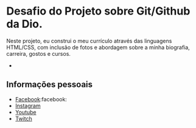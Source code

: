 # Desafio do Projeto sobre Git/Github da Dio.

Neste projeto, eu construi o meu currículo através das linguagens HTML/CSS, com inclusão de fotos e abordagem sobre a minha biografia, carreira, gostos e cursos.

 * 

## Informações pessoais
 * [Facebook](https://www.facebook.com/yuri.machado.357/):facebook:
 * [Instagram](https://www.instagram.com/yuri.machado.357/)</br>
 * [Youtube](https://www.youtube.com/channel/UCy1UeK6SxoSpsWIAXilRJjQ)
 * [Twitch](https://m.twitch.tv/masterwalker/profile)
